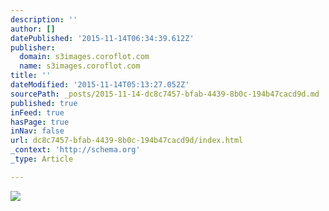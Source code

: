 ```yaml
---
description: ''
author: []
datePublished: '2015-11-14T06:34:39.612Z'
publisher:
  domain: s3images.coroflot.com
  name: s3images.coroflot.com
title: ''
dateModified: '2015-11-14T05:13:27.052Z'
sourcePath: _posts/2015-11-14-dc8c7457-bfab-4439-8b0c-194b47cacd9d.md
published: true
inFeed: true
hasPage: true
inNav: false
url: dc8c7457-bfab-4439-8b0c-194b47cacd9d/index.html
_context: 'http://schema.org'
_type: Article

---
```

![](http://s3images.coroflot.com/user_files/individual_files/original_327436_jufq0vkeyo7mkfea0v_sulnyf.jpg)